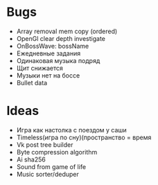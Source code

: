 # Bugs
+ Array removal mem copy (ordered)
+ OpenGl clear depth investigate
+ OnBossWave: bossName
+ Ежедневные задания
+ Одинаковая музыка подряд
+ Щит снижается
+ Музыки нет на боссе 
+ Bullet data

# Ideas

+ Игра как настолка с поездом у саши 
+ Timeless(игра по сну)(пространство = время 
+ Vk post tree builder 
+ Byte compression algorithm 
+ Ai sha256 
+ Sound from game of life
+ Music sorter/deduper

